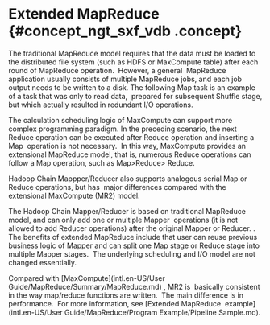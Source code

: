 # Extended MapReduce {#concept_ngt_sxf_vdb .concept}

The traditional MapReduce model requires that the data must be loaded to the distributed file system \(such as HDFS or MaxCompute table\) after each round of MapReduce operation.  However, a general  MapReduce application usually consists of multiple MapReduce jobs, and each job output needs to be written to a disk. The following Map task is an example of a task that was only to read data,  prepared for subsequent Shuffle stage, but which actually resulted in redundant I/O operations.

The calculation scheduling logic of MaxCompute can support more complex programming paradigm. In the preceding scenario, the next Reduce operation can be executed after Reduce operation and inserting a Map  operation is not necessary.  In this way, MaxCompute provides an extensional MapReduce model, that is, numerous Reduce operations can follow a Map operation, such as Map\>Reduce\> Reduce.

Hadoop Chain Mappper/Reducer also supports analogous serial Map or Reduce operations, but has  major differences compared with the extensional MaxCompute \(MR2\) model.

The Hadoop Chain Mapper/Reducer is based on traditional MapReduce model, and can only add one or multiple Mapper  operations \(it is not allowed to add Reducer operations\) after the original Mapper or Reducer. .  The benefits of extended MapReduce include that user can reuse previous business logic of Mapper and can split one Map stage or Reduce stage into multiple Mapper stages.  The underlying scheduling and I/O model are not changed essentially.

Compared with [MaxCompute](intl.en-US/User Guide/MapReduce/Summary/MapReduce.md) , MR2 is  basically consistent in the way map/reduce functions are written.  The main difference is in performance.  For more information, see [Extended MapReduce  example](intl.en-US/User Guide/MapReduce/Program Example/Pipeline Sample.md).

